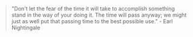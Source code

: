 <!-- -->
>  "Don't let the fear of the time it will take to accomplish something stand in the way of your doing it. The time will pass anyway; we might just as well put that passing time to the best possible use." - Earl Nightingale
